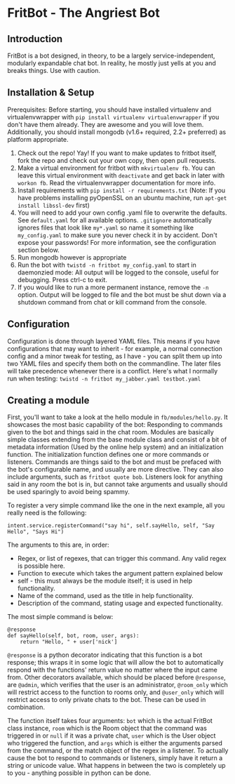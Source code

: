 FritBot - The Angriest Bot
==========================

Introduction
------------

FritBot is a bot designed, in theory, to be a largely service-independent, modularly expandable chat bot. In reality, he mostly just yells at you and breaks things. Use with caution.

Installation & Setup
--------------------

Prerequisites: Before starting, you should have installed virtualenv and virtualenvwrapper with `pip install virtualenv virtualenvwrapper` if you don't have them already. They are awesome and you will love them. Additionally,
you should install mongodb (v1.6+ required, 2.2+ preferred) as platform appropriate.

1. Check out the repo! Yay! If you want to make updates to fritbot itself, fork the repo and check out your own copy, then open pull requests.
2. Make a virtual environment for fritbot with `mkvirtualenv fb`. You can leave this virtual environment with `deactivate` and get back in later with `workon fb`. Read the virtualenvwrapper documentation for more info.
3. Install requirements with `pip install -r requirements.txt` (Note: If you have problems installing pyOpenSSL on an ubuntu machine, run `apt-get install libssl-dev` first)
4. You will need to add your own config .yaml file to overwrite the defaults. See `default.yaml` for all available options. `.gitignore` automatically ignores files that look like `my*.yaml` so name it something like `my_config.yaml` to make sure you never check it in by accident. Don't expose your passwords! For more information, see the configuration section below.
5. Run mongodb however is appropriate
6. Run the bot with `twistd -n fritbot my_config.yaml` to start in daemonzied mode: All output will be logged to the console, useful for debugging. Press ctrl-c to exit.
7. If you would like to run a more permanent instance, remove the `-n` option. Output will be logged to file and the bot must be shut down via a shutdown command from chat or kill command from the console.

Configuration
-------------

Configuration is done through layered YAML files. This means if you have configurations that may want to inherit - for example, a normal connection config and a minor tweak for testing, as I have - you can split them up into two YAML files and specify them both on the commandline. The later files will take precedence whenever there is a conflict. Here's what I normally run when testing: `twistd -n fritbot my_jabber.yaml testbot.yaml`

Creating a module
-----------------

First, you'll want to take a look at the hello module in `fb/modules/hello.py`. It showcases the most basic capability of the bot: Responding to commands given to the bot and things said in the chat room. Modules are basically simple classes extending from the base module class and consist of a bit of metadata information (Used by the online help system) and an initialization function. The initialization function defines one or more commands or listeners. Commands are things said to the bot and must be prefaced with the bot's configurable name, and usually are more directive. They can also include arguments, such as `fritbot quote bob`. Listeners look for anything said in any room the bot is in, but cannot take arguments and usually should be used sparingly to avoid being spammy.

To register a very simple command like the one in the next example, all you really need is the following:

	intent.service.registerCommand("say hi", self.sayHello, self, "Say Hello", "Says Hi")

The arguments to this are, in order:

* Regex, or list of regexes, that can trigger this command. Any valid regex is possible here.
* Function to execute which takes the argument pattern explained below
* self - this must always be the module itself; it is used in help functionality.
* Name of the command, used as the title in help functionality.
* Description of the command, stating usage and expected functionality.

The most simple command is below:

	@response
	def sayHello(self, bot, room, user, args):
		return "Hello, " + user['nick']
	
`@response` is a python decorator indicating that this function is a bot response; this wraps it in some logic that will allow the bot to automatically respond with the functions' return value no matter where the input came from. Other decorators available, which should be placed before `@response`, are `@admin`, which verifies that the user is an administrator, `@room_only` which will restrict access to the function to rooms only, and `@user_only` which will restrict access to only private chats to the bot. These can be used in combination.

The function itself takes four arguments: `bot` which is the actual FritBot class instance, `room` which is the Room object that the command was triggered in or `null` if it was a private chat, `user` which is the User object who triggered the function, and `args` which is either the arguments parsed from the command, or the match object of the regex in a listener. To actually cause the bot to respond to commands or listeners, simply have it return a string or unicode value. What happens in between the two is completely up to you - anything possible in python can be done.